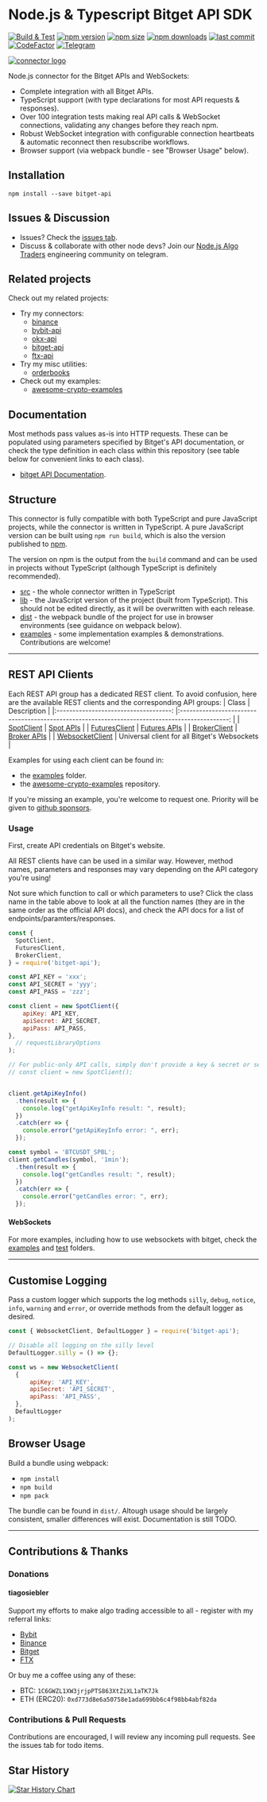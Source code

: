 # Node.js & Typescript Bitget API SDK

[![Build & Test](https://github.com/tiagosiebler/bitget-api/actions/workflows/e2etests.yml/badge.svg?branch=master)](https://github.com/tiagosiebler/bitget-api/actions/workflows/e2etests.yml) [![npm version](https://img.shields.io/npm/v/bitget-api)][1] [![npm size](https://img.shields.io/bundlephobia/min/bitget-api/latest)][1] [![npm downloads](https://img.shields.io/npm/dt/bitget-api)][1]
[![last commit](https://img.shields.io/github/last-commit/tiagosiebler/bitget-api)][1]
[![CodeFactor](https://www.codefactor.io/repository/github/tiagosiebler/bitget-api/badge)](https://www.codefactor.io/repository/github/tiagosiebler/bitget-api) [![Telegram](https://img.shields.io/badge/chat-on%20telegram-blue.svg)](https://t.me/nodetraders)


[![connector logo](https://github.com/tiagosiebler/bitget-api/blob/master/docs/images/logo1.png?raw=true)][1]

[1]: https://www.npmjs.com/package/bitget-api


Node.js connector for the Bitget APIs and WebSockets:
- Complete integration with all Bitget APIs.
- TypeScript support (with type declarations for most API requests & responses).
- Over 100 integration tests making real API calls & WebSocket connections, validating any changes before they reach npm.
- Robust WebSocket integration with configurable connection heartbeats & automatic reconnect then resubscribe workflows.
- Browser support (via webpack bundle - see "Browser Usage" below).

## Installation
`npm install --save bitget-api`

## Issues & Discussion
- Issues? Check the [issues tab](https://github.com/tiagosiebler/bitget-api/issues).
- Discuss & collaborate with other node devs? Join our [Node.js Algo Traders](https://t.me/nodetraders) engineering community on telegram.

## Related projects
Check out my related projects:
- Try my connectors:
  - [binance](https://www.npmjs.com/package/binance)
  - [bybit-api](https://www.npmjs.com/package/bybit-api)
  - [okx-api](https://www.npmjs.com/package/okx-api)
  - [bitget-api](https://www.npmjs.com/package/bitget-api)
  - [ftx-api](https://www.npmjs.com/package/ftx-api)
- Try my misc utilities:
  - [orderbooks](https://www.npmjs.com/package/orderbooks)
- Check out my examples:
  - [awesome-crypto-examples](https://github.com/tiagosiebler/awesome-crypto-examples)

## Documentation
Most methods pass values as-is into HTTP requests. These can be populated using parameters specified by Bitget's API documentation, or check the type definition in each class within this repository (see table below for convenient links to each class).
- [bitget API Documentation](https://www.bitget.com/docs-v5/en/#rest-api).

## Structure
This connector is fully compatible with both TypeScript and pure JavaScript projects, while the connector is written in TypeScript. A pure JavaScript version can be built using `npm run build`, which is also the version published to [npm](https://www.npmjs.com/package/bitget-api).

The version on npm is the output from the `build` command and can be used in projects without TypeScript (although TypeScript is definitely recommended).
- [src](./src) - the whole connector written in TypeScript
- [lib](./lib) - the JavaScript version of the project (built from TypeScript). This should not be edited directly, as it will be overwritten with each release.
- [dist](./dist) - the webpack bundle of the project for use in browser environments (see guidance on webpack below).
- [examples](./examples) - some implementation examples & demonstrations. Contributions are welcome!

---

## REST API Clients
Each REST API group has a dedicated REST client. To avoid confusion, here are the available REST clients and the corresponding API groups:
|                         Class           |                                                                 Description                    |
|:------------------------------------:   |:---------------------------------------------------------------------------------------------: |
| [SpotClient](src/spot-client.ts)        | [Spot APIs](https://bitgetlimited.github.io/apidoc/en/spot/#introduction)                      |
| [FuturesClient](src/futures-client.ts)  | [Futures APIs](https://bitgetlimited.github.io/apidoc/en/mix/#introduction)                    |
| [BrokerClient](src/broker-client.ts)    | [Broker APIs](https://bitgetlimited.github.io/apidoc/en/broker/#introduction)                  |
| [WebsocketClient](src/websocket-client.ts)    | Universal client for all Bitget's Websockets                  |

Examples for using each client can be found in:
- the [examples](./examples) folder.
- the [awesome-crypto-examples](https://github.com/tiagosiebler/awesome-crypto-examples) repository.

If you're missing an example, you're welcome to request one. Priority will be given to [github sponsors](https://github.com/sponsors/tiagosiebler).


### Usage
First, create API credentials on Bitget's website.

All REST clients have can be used in a similar way. However, method names, parameters and responses may vary depending on the API category you're using!

Not sure which function to call or which parameters to use? Click the class name in the table above to look at all the function names (they are in the same order as the official API docs), and check the API docs for a list of endpoints/paramters/responses.

```javascript
const {
  SpotClient,
  FuturesClient,
  BrokerClient,
} = require('bitget-api');

const API_KEY = 'xxx';
const API_SECRET = 'yyy';
const API_PASS = 'zzz';

const client = new SpotClient({
    apiKey: API_KEY,
    apiSecret: API_SECRET,
    apiPass: API_PASS,
},
  // requestLibraryOptions
);

// For public-only API calls, simply don't provide a key & secret or set them to undefined
// const client = new SpotClient();


client.getApiKeyInfo()
  .then(result => {
    console.log("getApiKeyInfo result: ", result);
  })
  .catch(err => {
    console.error("getApiKeyInfo error: ", err);
  });

const symbol = 'BTCUSDT_SPBL';
client.getCandles(symbol, '1min');
  .then(result => {
    console.log("getCandles result: ", result);
  })
  .catch(err => {
    console.error("getCandles error: ", err);
  });
```

#### WebSockets

For more examples, including how to use websockets with bitget, check the [examples](./examples/) and [test](./test/) folders.

---

## Customise Logging
Pass a custom logger which supports the log methods `silly`, `debug`, `notice`, `info`, `warning` and `error`, or override methods from the default logger as desired.

```javascript
const { WebsocketClient, DefaultLogger } = require('bitget-api');

// Disable all logging on the silly level
DefaultLogger.silly = () => {};

const ws = new WebsocketClient(
  {
      apiKey: 'API_KEY',
      apiSecret: 'API_SECRET',
      apiPass: 'API_PASS',
  },
  DefaultLogger
);
```

## Browser Usage
Build a bundle using webpack:
- `npm install`
- `npm build`
- `npm pack`

The bundle can be found in `dist/`. Altough usage should be largely consistent, smaller differences will exist. Documentation is still TODO.

---

## Contributions & Thanks
### Donations
#### tiagosiebler
Support my efforts to make algo trading accessible to all - register with my referral links:
- [Bybit](https://www.bybit.com/en-US/register?affiliate_id=9410&language=en-US&group_id=0&group_type=1)
- [Binance](https://www.binance.com/en/register?ref=20983262)
- [Bitget](https://www.bitget.com/join/18504944)
- [FTX](https://ftx.com/referrals#a=ftxapigithub)

Or buy me a coffee using any of these:
- BTC: `1C6GWZL1XW3jrjpPTS863XtZiXL1aTK7Jk`
- ETH (ERC20): `0xd773d8e6a50758e1ada699bb6c4f98bb4abf82da`

### Contributions & Pull Requests
Contributions are encouraged, I will review any incoming pull requests. See the issues tab for todo items.

## Star History

[![Star History Chart](https://api.star-history.com/svg?repos=tiagosiebler/bitget-api,tiagosiebler/bybit-api,tiagosiebler/binance,tiagosiebler/orderbooks,tiagosiebler/okx-api,tiagosiebler/awesome-crypto-examples,tiagosiebler/ftx-api&type=Date)](https://star-history.com/#tiagosiebler/bitget-api&tiagosiebler/bybit-api&tiagosiebler/binance&tiagosiebler/orderbooks&tiagosiebler/okx-api&tiagosiebler/awesome-crypto-examples&tiagosiebler/ftx-api&Date)
